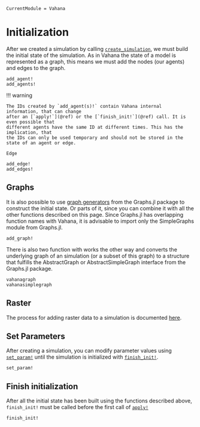 ```@meta
CurrentModule = Vahana
```

# Initialization

After we created a simulation by calling [`create_simulation`](@ref), we
must build the initial state of the simulation. As in Vahana the state
of a model is represented as a graph, this means we must add the nodes
(our agents) and edges to the graph.

```@docs
add_agent!
add_agents!
```

!!! warning

	The IDs created by `add_agent(s)!` contain Vahana internal information, that can change
	after an [`apply!`](@ref) or the [`finish_init!`](@ref) call. It is even possible that 
	different agents have the same ID at different times. This has the implication, that 
	the IDs can only be used temporary and should not be stored in the state of an agent or edge.

```@docs
Edge

add_edge!
add_edges!
```

## Graphs

It is also possible to use [graph
generators](https://juliagraphs.org/Graphs.jl/stable/core_functions/simplegraphs_generators/)
from the Graphs.jl package to construct the initial state. Or parts of
it, since you can combine it with all the other functions described on
this page. Since Graphs.jl has overlapping function names with Vahana,
it is advisable to import only the SimpleGraphs module from Graphs.jl.

```@docs
add_graph!
```

There is also two function with works the other way and converts the
underlying graph of an simulation (or a subset of this graph) to a
structure that fulfills the AbstractGraph or AbstractSimpleGraph
interface from the Graphs.jl package.

```@docs
vahanagraph
vahanasimplegraph
```

## Raster 

The process for adding raster data to a simulation is documented
[here](raster.md).



## Set Parameters


After creating a simulation, you can modify parameter values using
[`set_param!`](@ref) until the simulation is initialized with
[`finish_init!`](@ref).

```@docs
set_param!
```

## Finish initialization

After all the initial state has been built using the functions
described above, `finish_init!` must be called before the first call
of [`apply!`](@ref)

```@docs
finish_init!
```
